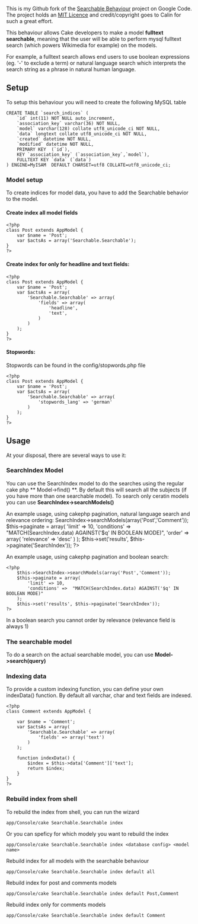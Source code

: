 This is my Github fork of the [Searchable Behaviour](http://code.google.com/p/searchable-behaviour-for-cakephp/) project on Google Code. The project holds an [MIT Licence](http://www.opensource.org/licenses/mit-license.php) and credit/copyright goes to Calin for such a great effort.

This behaviour allows Cake developers to make a model **fulltext searchable**, meaning that the user will be able to perform mysql fulltext search (which powers Wikimedia for example) on the models. 

For example, a fulltext search allows end users to use boolean expressions (eg. '-' to exclude a term) or natural language search which interprets the search string as a phrase in natural human language. 

## Setup

To setup this behaviour you will need to create the following MySQL table 

    CREATE TABLE `search_indices` (
    	`id` int(11) NOT NULL auto_increment,
    	`association_key` varchar(36) NOT NULL,
    	`model` varchar(128) collate utf8_unicode_ci NOT NULL,
    	`data` longtext collate utf8_unicode_ci NOT NULL,
    	`created` datetime NOT NULL,
    	`modified` datetime NOT NULL,
    	PRIMARY KEY  (`id`),
    	KEY `association_key` (`association_key`,`model`),
    	FULLTEXT KEY `data` (`data`)
    ) ENGINE=MyISAM  DEFAULT CHARSET=utf8 COLLATE=utf8_unicode_ci;

### Model setup

To create indices for model data, you have to add the Searchable behavior to the model.

#### Create index all model fields

    <?php
    class Post extends AppModel {
        var $name = 'Post';
        var $actsAs = array('Searchable.Searchable');
    }
    ?>

#### Create index for only for headline and text fields:

    <?php
    class Post extends AppModel {
        var $name = 'Post';
        var $actsAs = array(
            'Searchable.Searchable' => array(
                'fields' => array(
                    'headline',
                    'text',
                )
            )
        );
    }
    ?>

#### Stopwords:

Stopwords can be found in the config/stopwords.php file

    <?php
    class Post extends AppModel {
        var $name = 'Post';
        var $actsAs = array(
            'Searchable.Searchable' => array(
                'stopwords_lang' => 'german'
            )
        );
    }
    ?>

## Usage

At your disposal, there are several ways to use it: 

### SearchIndex Model

You can use the SearchIndex model to do the searches using the regular cake php ** Model->find() **. By default this will search all the subjects (if you have more than one searchable model). To search only ceratin models you can use **SearchIndex->searchModels()** 

An example usage, using cakephp pagination, natural language search and relevance ordering:
    <?php
    	$this->SearchIndex->searchModels(array('Post','Comment'));
    	$this->paginate = array(
    		'limit' => 10,
    		'conditions' =>  "MATCH(SearchIndex.data) AGAINST('$q' IN BOOLEAN MODE)",
            'order' => array(
                'relevance' => 'desc'
            )
    	);
    	$this->set('results', $this->paginate('SearchIndex'));
    ?>
    
An example usage, using cakephp pagination and boolean search: 

    <?php
    	$this->SearchIndex->searchModels(array('Post','Comment'));
    	$this->paginate = array(
    		'limit' => 10,
    		'conditions' =>  "MATCH(SearchIndex.data) AGAINST('$q' IN BOOLEAN MODE)"
    	);
    	$this->set('results', $this->paginate('SearchIndex'));
    ?>
In a boolean search you cannot order by relevance (relevance field is always 1)

### The searchable model

To do a search on the actual searchable model, you can use **Model->search(query)** 

### Indexing data

To provide a custom indexing function, you can define your own indexData() function. By default all varchar, char and text fields are indexed. 

    <?php
    class Comment extends AppModel {
    
    	var $name = 'Comment';
    	var $actsAs = array(
            'Searchable.Searchable' => array(
                'fields' => array('text')
            )
        );
    	
    	function indexData() {
    		$index = $this->data['Comment']['text'];
    		return $index;
    	}
    }
    ?>

### Rebuild index from shell

To rebuild the index from shell, you can run the wizard

    app/Console/cake Searchable.Searchable index

Or you can speficy for which modely you want to rebuild the index

    app/Console/cake Searchable.Searchable index <database config> <model name>

Rebuild index for all models with the searchable behaviour

    app/Console/cake Searchable.Searchable index default all

Rebuild index for post and comments models

    app/Console/cake Searchable.Searchable index default Post,Comment

Rebuild index only for comments models

    app/Console/cake Searchable.Searchable index default Comment


 [1]: #Setup
 [2]: #Usage
 [3]: #Model
 [4]: #The_searchable_model
 [5]: #Indexing_data
 [6]: #Rebuild_index_from_shell

